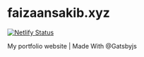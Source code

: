 # faizaansakib.xyz

[![Netlify Status](https://api.netlify.com/api/v1/badges/7659c8f9-5cb4-45cb-97a1-f40552e8e8d7/deploy-status)](https://app.netlify.com/sites/laughing-bohr-fee76e/deploys)

My portfolio website | Made With @Gatsbyjs 

